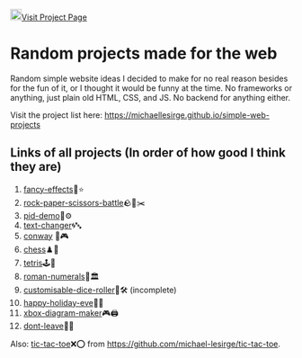 <a href="https://michaellesirge.github.io/simple-web-projects/"><img src="https://github.com/michael-lesirge/simple-web-projects/assets/100492377/62bc38b9-1fa9-421d-93dc-041814e77ed0" alt="" width=20>Visit Project Page</a>

# Random projects made for the web
Random simple website ideas I decided to make for no real reason besides for the fun of it, or I thought it would be funny at the time. No frameworks or anything, just plain old HTML, CSS, and JS. No backend for anything either.

Visit the project list here: https://michaellesirge.github.io/simple-web-projects

## Links of all projects (In order of how good I think they are)
1. [fancy-effects](https://michaellesirge.github.io/simple-web-projects/fancy-effects)🎨⭐
0. [rock-paper-scissors-battle](https://michaellesirge.github.io/simple-web-projects/rock-paper-scissors-battle)🪨📃✂️
0. [pid-demo](https://michaellesirge.github.io/simple-web-projects/pid-demo)🤖⚙️
0. [text-changer](https://michaellesirge.github.io/simple-web-projects/text-changer)🌀🔤
0. [conway](https://michaellesirge.github.io/simple-web-projects/conway) 🧬🎮
0. [chess](https://michaellesirge.github.io/simple-web-projects/chess)♟️🎯
0. [tetris](https://michaellesirge.github.io/simple-web-projects/tetris)🕹️🧩
0. [roman-numerals](https://michaellesirge.github.io/simple-web-projects/roman-numerals)🔢🏛️
0. [customisable-dice-roller](https://michaellesirge.github.io/simple-web-projects/customisable-dice-roller)🎲🛠️ (incomplete)
0. [happy-holiday-eve](https://michaellesirge.github.io/simple-web-projects/happy-holiday-eve)🎉🎄
0. [xbox-diagram-maker](https://michaellesirge.github.io/simple-web-projects/xbox-diagram-maker)🎮🖨️
0. [dont-leave](https://michaellesirge.github.io/simple-web-projects/dont-leave)🚪😅
   
Also: [tic-tac-toe](https://rawcdn.githack.com/MichaelLesirge/tic-tac-toe/7d96fd7f23d97e7e10e891aaffbb45ec3ec6f473/HTML-CSS-JS/index.html)❌⭕ from https://github.com/michael-lesirge/tic-tac-toe.
